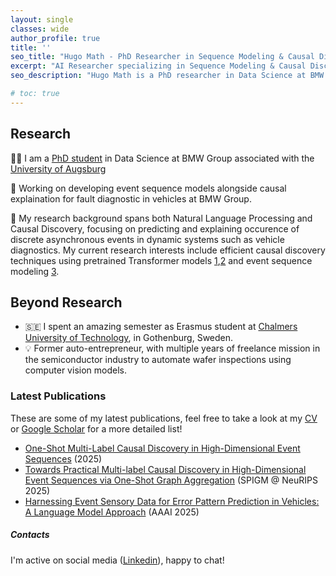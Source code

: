 ```yaml
---
layout: single
classes: wide
author_profile: true
title: ''
seo_title: "Hugo Math - PhD Researcher in Sequence Modeling & Causal Discovery"
excerpt: "AI Researcher specializing in Sequence Modeling & Causal Discovery"
seo_description: "Hugo Math is a PhD researcher in Data Science at BMW Group associated in Augsburg University, focusing on sequence modeling and causal discovery for high-dimensional event sequences"

# toc: true
---
```


## Research

👨‍🎓 I am a [PhD student](https://www.uni-augsburg.de/en/fakultaet/fai/informatik/prof/mmc/team/hugo-math/) in Data Science at BMW Group associated with the [University of Augsburg](https://www.uni-augsburg.de/en/fakultaet/fai/informatik/prof/mmc/)

🚗 Working on developing event sequence models alongside causal explaination for fault diagnostic in vehicles at BMW Group.

🔬 My research background spans both Natural Language Processing and Causal Discovery, focusing on predicting and explaining occurence of discrete asynchronous events in dynamic systems such as vehicle diagnostics. My current research interests include efficient causal discovery techniques using pretrained Transformer models [1](https://www.arxiv.org/abs/2509.23213),[2](https://arxiv.org/pdf/2509.19112) and event sequence modeling [3](https://ojs.aaai.org/index.php/AAAI/article/view/34138).


## Beyond Research

- 🇸🇪 I spent an amazing semester as Erasmus student at [Chalmers University of Technology](https://www.chalmers.se/en), in Gothenburg, Sweden.
- 💡 Former auto-entrepreneur, with multiple years of freelance mission in the semiconductor industry to automate wafer inspections using computer vision models.


<script type="text/javascript" async
  src="https://cdn.mathjax.org/mathjax/latest/MathJax.js?config=TeX-MML-AM_CHTML">
</script>

### Latest Publications
These are some of my latest publications, feel free to take a look at my [CV](/assets/docs/CV_2025_PhD.pdf) or [Google Scholar](https://scholar.google.com/citations?user=POhdE-0AAAAJ&hl=en) for a more detailed list!

- [One-Shot Multi-Label Causal Discovery in High-Dimensional Event Sequences](https://www.arxiv.org/abs/2509.23213) (2025)
- [Towards Practical Multi-label Causal Discovery in High-Dimensional Event Sequences via One-Shot Graph Aggregation](https://arxiv.org/pdf/2509.19112) (SPIGM @ NeuRIPS 2025)
- [Harnessing Event Sensory Data for Error Pattern Prediction in Vehicles: A Language Model Approach](https://ojs.aaai.org/index.php/AAAI/article/view/34138) (AAAI 2025)

##### Contacts 
I'm active on social media ([Linkedin](https://www.linkedin.com/in/hugo-math-b12250175/)), happy to chat!  